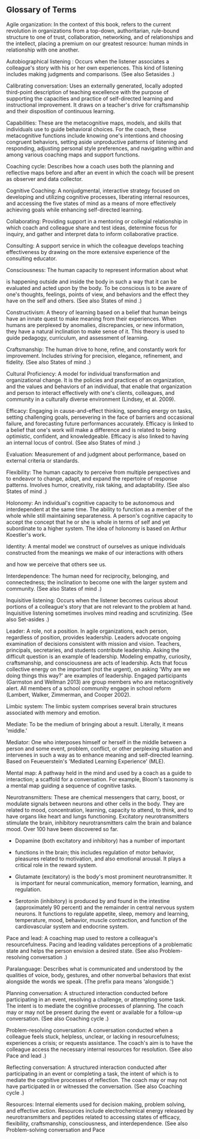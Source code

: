 ## Glossary of Terms

Agile organization: In the context of this book, refers to the current revolution in organizations from a top-down, authoritarian, rule-bound structure to one of trust, collaboration, networking, and of relationships and the intellect, placing a premium on our greatest resource: human minds in relationship with one another.

Autobiographical listening : Occurs when the listener associates a colleague's story with his or her own experiences. This kind of listening includes making judgments and comparisons. (See also Setasides .)

Calibrating conversation: Uses an externally generated, locally adopted third-point description of teaching excellence with the purpose of supporting the capacities and practice of self-directed learning and instructional improvement. It draws on a teacher's drive for craftsmanship and their disposition of continuous learning.

Capabilities: These are the metacognitive maps, models, and skills that individuals use to guide behavioral choices. For the coach, these metacognitive functions include knowing one's intentions and choosing congruent behaviors, setting aside unproductive patterns of listening and responding, adjusting personal style preferences, and navigating within and among various coaching maps and support functions.

Coaching cycle: Describes how a coach uses both the planning and reflective maps before and after an event in which the coach will be present as observer and data collector.

Cognitive Coaching: A nonjudgmental, interactive strategy focused on developing and utilizing cognitive processes, liberating internal resources, and accessing the five states of mind as a means of more effectively achieving goals while enhancing self-directed learning.

Collaborating: Providing support in a mentoring or collegial relationship in which coach and colleague share and test ideas, determine focus for inquiry, and gather and interpret data to inform collaborative practice.

Consulting: A support service in which the colleague develops teaching effectiveness by drawing on the more extensive experience of the consulting educator.

Consciousness: The human capacity to represent information about what

is happening outside and inside the body in such a way that it can be evaluated and acted upon by the body. To be conscious is to be aware of one's thoughts, feelings, points of view, and behaviors and the effect they have on the self and others. (See also States of mind .)

Constructivism: A theory of learning based on a belief that human beings have an innate quest to make meaning from their experiences. When humans are perplexed by anomalies, discrepancies, or new information, they have a natural inclination to make sense of it. This theory is used to guide pedagogy, curriculum, and assessment of learning.

Craftsmanship: The human drive to hone, refine, and constantly work for improvement. Includes striving for precision, elegance, refinement, and fidelity. (See also States of mind .)

Cultural Proficiency: A model for individual transformation and organizational change. It is the policies and practices of an organization, and the values and behaviors of an individual, that enable that organization and person to interact effectively with one's clients, colleagues, and community in a culturally diverse environment (Lindsey, et al. 2009).

Efficacy: Engaging in cause-and-effect thinking, spending energy on tasks, setting challenging goals, persevering in the face of barriers and occasional failure, and forecasting future performances accurately. Efficacy is linked to a belief that one's work will make a difference and is related to being optimistic, confident, and knowledgeable. Efficacy is also linked to having an internal locus of control. (See also States of mind .)

Evaluation: Measurement of and judgment about performance, based on external criteria or standards.

Flexibility: The human capacity to perceive from multiple perspectives and to endeavor to change, adapt, and expand the repertoire of response patterns. Involves humor, creativity, risk taking, and adaptability. (See also States of mind .)

Holonomy: An individual's cognitive capacity to be autonomous and interdependent at the same time. The ability to function as a member of the whole while still maintaining separateness. A person's cognitive capacity to accept the concept that he or she is whole in terms of self and yet subordinate to a higher system. The idea of holonomy is based on Arthur Koestler's work.

Identity: A mental model we construct of ourselves as unique individuals constructed from the meanings we make of our interactions with others

and how we perceive that others see us.

Interdependence: The human need for reciprocity, belonging, and connectedness; the inclination to become one with the larger system and community. (See also States of mind .)

Inquisitive listening: Occurs when the listener becomes curious about portions of a colleague's story that are not relevant to the problem at hand. Inquisitive listening sometimes involves mind reading and scrutinizing. (See also Set-asides .)

Leader: A role, not a position. In agile organizations, each person, regardless of position, provides leadership. Leaders advocate ongoing examination of decisions consistent with mission and vision. Teachers, principals, secretaries, and students contribute leadership. Asking the difficult question is an example of leadership. Modeling empathy, curiosity, craftsmanship, and consciousness are acts of leadership. Acts that focus collective energy on the important (not the urgent), on asking 'Why are we doing things this way?' are examples of leadership. Engaged participants (Garmston and Wellman 2013) are group members who are metacognitively alert. All members of a school community engage in school reform (Lambert, Walker, Zimmerman, and Cooper 2002).

Limbic system: The limbic system comprises several brain structures associated with memory and emotion.

Mediate: To be the medium of bringing about a result. Literally, it means 'middle.'

Mediator: One who interposes himself or herself in the middle between a person and some event, problem, conflict, or other perplexing situation and intervenes in such a way as to enhance meaning and self-directed learning. Based on Feueuerstein's 'Mediated Learning Experience' (MLE).

Mental map: A pathway held in the mind and used by a coach as a guide to interaction; a scaffold for a conversation. For example, Bloom's taxonomy is a mental map guiding a sequence of cognitive tasks.

Neurotransmitters: These are chemical messengers that carry, boost, or modulate signals between neurons and other cells in the body. They are related to mood, concentration, learning, capacity to attend, to think, and to have organs like heart and lungs functioning. Excitatory neurotransmitters stimulate the brain, inhibitory neurotransmitters calm the brain and balance mood. Over 100 have been discovered so far.

- Dopamine (both excitatory and inhibitory) has a number of important

- functions in the brain; this includes regulation of motor behavior, pleasures related to motivation, and also emotional arousal. It plays a critical role in the reward system.
- Glutamate (excitatory) is the body's most prominent neurotransmitter. It is important for neural communication, memory formation, learning, and regulation.
- Serotonin (inhibitory) is produced by and found in the intestine (approximately 90 percent) and the remainder in central nervous system neurons. It functions to regulate appetite, sleep, memory and learning, temperature, mood, behavior, muscle contraction, and function of the cardiovascular system and endocrine system.

Pace and lead: A coaching map used to restore a colleague's resourcefulness. Pacing and leading validates perceptions of a problematic state and helps the person envision a desired state. (See also Problem-resolving conversation .)

Paralanguage: Describes what is communicated and understood by the qualities of voice, body, gestures, and other nonverbal behaviors that exist alongside the words we speak. (The prefix para means 'alongside.')

Planning conversation: A structured interaction conducted before participating in an event, resolving a challenge, or attempting some task. The intent is to mediate the cognitive processes of planning. The coach may or may not be present during the event or available for a follow-up conversation. (See also Coaching cycle .)

Problem-resolving conversation: A conversation conducted when a colleague feels stuck, helpless, unclear, or lacking in resourcefulness; experiences a crisis; or requests assistance. The coach's aim is to have the colleague access the necessary internal resources for resolution. (See also Pace and lead .)

Reflecting conversation: A structured interaction conducted after participating in an event or completing a task, the intent of which is to mediate the cognitive processes of reflection. The coach may or may not have participated in or witnessed the conversation. (See also Coaching cycle .)

Resources: Internal elements used for decision making, problem solving, and effective action. Resources include electrochemical energy released by neurotransmitters and peptides related to accessing states of efficacy, flexibility, craftsmanship, consciousness, and interdependence. (See also Problem-solving conversation and Pace
